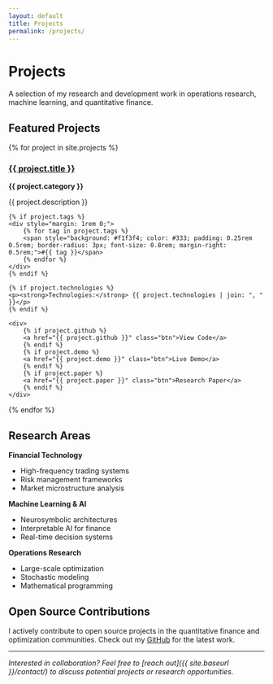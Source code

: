 ```yaml
---
layout: default
title: Projects
permalink: /projects/
---
```


# Projects

A selection of my research and development work in operations research, machine learning, and quantitative finance.

## Featured Projects

<div class="project-grid">

{% for project in site.projects %}
<div class="project-card">
    <h3><a href="{{ project.url | relative_url }}">{{ project.title }}</a></h3>
    <p><strong>{{ project.category }}</strong></p>
    <p>{{ project.description }}</p>
    
    {% if project.tags %}
    <div style="margin: 1rem 0;">
        {% for tag in project.tags %}
        <span style="background: #f1f3f4; color: #333; padding: 0.25rem 0.5rem; border-radius: 3px; font-size: 0.8rem; margin-right: 0.5rem;">#{{ tag }}</span>
        {% endfor %}
    </div>
    {% endif %}
    
    {% if project.technologies %}
    <p><strong>Technologies:</strong> {{ project.technologies | join: ", " }}</p>
    {% endif %}
    
    <div>
        {% if project.github %}
        <a href="{{ project.github }}" class="btn">View Code</a>
        {% endif %}
        {% if project.demo %}
        <a href="{{ project.demo }}" class="btn">Live Demo</a>
        {% endif %}
        {% if project.paper %}
        <a href="{{ project.paper }}" class="btn">Research Paper</a>
        {% endif %}
    </div>
</div>
{% endfor %}

</div>

## Research Areas

**Financial Technology**
- High-frequency trading systems
- Risk management frameworks
- Market microstructure analysis

**Machine Learning & AI**
- Neurosymbolic architectures
- Interpretable AI for finance
- Real-time decision systems

**Operations Research**
- Large-scale optimization
- Stochastic modeling
- Mathematical programming

## Open Source Contributions

I actively contribute to open source projects in the quantitative finance and optimization communities. Check out my [GitHub](https://github.com/Abhishek282001Tiwari) for the latest work.

---

*Interested in collaboration? Feel free to [reach out]({{ site.baseurl }}/contact/) to discuss potential projects or research opportunities.*
